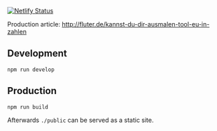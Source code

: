 [![Netlify Status](https://api.netlify.com/api/v1/badges/a984523c-2617-4be7-92f4-49fdd9899818/deploy-status)](https://app.netlify.com/sites/flucha/deploys)

Production article: http://fluter.de/kannst-du-dir-ausmalen-tool-eu-in-zahlen

## Development

`npm run develop`

## Production

`npm run build`

Afterwards `./public` can be served as a static site.
